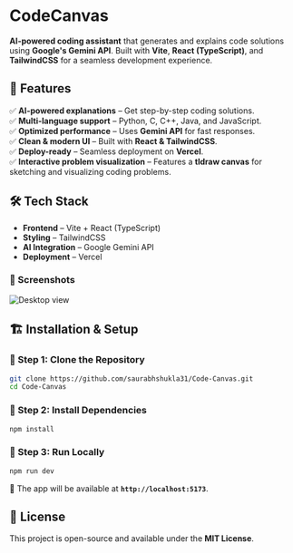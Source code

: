 # **CodeCanvas**  

**AI-powered coding assistant** that generates and explains code solutions using **Google's Gemini API**. Built with **Vite**, **React (TypeScript)**, and **TailwindCSS** for a seamless development experience.  

## 🚀 **Features**  
✅ **AI-powered explanations** – Get step-by-step coding solutions.  
✅ **Multi-language support** – Python, C, C++, Java, and JavaScript.  
✅ **Optimized performance** – Uses **Gemini API** for fast responses.  
✅ **Clean & modern UI** – Built with **React & TailwindCSS**.  
✅ **Deploy-ready** – Seamless deployment on **Vercel**.  
✅ **Interactive problem visualization** – Features a **tldraw canvas** for sketching and visualizing coding problems.  

## 🛠️ **Tech Stack**  
- **Frontend** – Vite + React (TypeScript)  
- **Styling** – TailwindCSS  
- **AI Integration** – Google Gemini API  
- **Deployment** – Vercel  

### 📱 Screenshots  
![Desktop view](https://github.com/user-attachments/assets/b3ae023f-9ba9-4488-9d08-b6da479e8313)

## 🏗️ **Installation & Setup**  

### 🔹 Step 1: Clone the Repository  
```sh
git clone https://github.com/saurabhshukla31/Code-Canvas.git  
cd Code-Canvas  
```  

### 🔹 Step 2: Install Dependencies  
```sh
npm install  
```  

### 🔹 Step 3: Run Locally  
```sh
npm run dev  
```  
🚀 The app will be available at **`http://localhost:5173`**.  

## 📜 **License**  
This project is open-source and available under the **MIT License**.  
